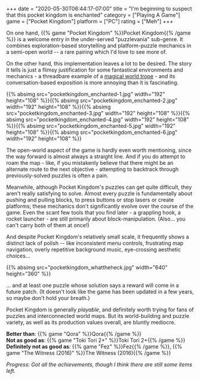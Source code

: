 +++
date = "2020-05-30T06:44:17-07:00"
title = "I'm beginning to suspect that this pocket kingdom is enchanted"
category = ["Playing A Game"]
game = ["Pocket Kingdom"]
platform = ["PC"]
rating = ["Meh"]
+++

On one hand, {{% game "Pocket Kingdom" %}}Pocket Kingdom{{% /game %}} is a welcome entry in the under-served "puzzlevania" sub-genre.  It combines exploration-based storytelling and platform-puzzle mechanics in a semi-open world -- a rare pairing which I'd love to see more of.

On the other hand, this implementation leaves a lot to be desired.  The story it tells is just a flimsy justification for some fantastical environments and mechanics - a threadbare example of a <a href="https://tvtropes.org/pmwiki/pmwiki.php/Main/TrappedInAnotherWorld">magical world trope</a> - and its conversation-based exposition is more annoying than it is fascinating.

{{% absimg src="pocketkingdom_enchanted-1.jpg" width="192" height="108" %}}{{% absimg src="pocketkingdom_enchanted-2.jpg" width="192" height="108" %}}{{% absimg src="pocketkingdom_enchanted-3.jpg" width="192" height="108" %}}{{% absimg src="pocketkingdom_enchanted-4.jpg" width="192" height="108" %}}{{% absimg src="pocketkingdom_enchanted-5.jpg" width="192" height="108" %}}{{% absimg src="pocketkingdom_enchanted-6.jpg" width="192" height="108" %}}

The open-world aspect of the game is hardly even worth mentioning, since the way forward is almost always a straight line.  And if you do attempt to roam the map - like, if you mistakenly believe that there might be an alternate route to the next objective - attempting to backtrack through previously-solved puzzles is often a pain.

Meanwhile, although Pocket Kingdom's puzzles can get quite difficult, they aren't really satisfying to solve.  Almost every puzzle is fundamentally about pushing and pulling blocks, to press buttons or stop lasers or create platforms; these mechanics don't significantly evolve over the course of the game.  Even the scant few tools that you find later - a grappling hook, a rocket launcher - are still primarily about block-manipulation.  (Also... you can't carry both of them at once!)

And despite Pocket Kingdom's relatively small scale, it frequently shows a distinct lack of polish -- like inconsistent menu controls, frustrating map navigation, overly repetitive background music, eye-crossing aesthetic choices...

{{% absimg src="pocketkingdom_whattheheck.jpg" width="640" height="360" %}}

... and at least one puzzle whose solution says a reward will come in a future patch.  (It doesn't look like the game has been updated in a few years, so maybe don't hold your breath.)

Pocket Kingdom is generally <i>playable</i>, and definitely worth trying for fans of puzzles and interconnected world maps.  But its world-building and puzzle variety, as well as its production values overall, are bluntly mediocre.

<b>Better than</b>: {{% game "Qora" %}}Qora{{% /game %}}  
<b>Not as good as</b>: {{% game "Toki Tori 2+" %}}Toki Tori 2+{{% /game %}}  
<b>Definitely not as good as</b>: {{% game "Fez" %}}Fez{{% /game %}}, {{% game "The Witness (2016)" %}}The Witness (2016){{% /game %}}

<i>Progress: Got all the achievements, though I think there are still some items left.</i>
